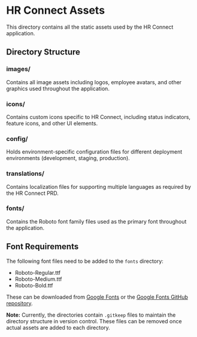 # HR Connect Assets

This directory contains all the static assets used by the HR Connect application.

## Directory Structure

### images/
Contains all image assets including logos, employee avatars, and other graphics used throughout the application.

### icons/
Contains custom icons specific to HR Connect, including status indicators, feature icons, and other UI elements.

### config/
Holds environment-specific configuration files for different deployment environments (development, staging, production).

### translations/
Contains localization files for supporting multiple languages as required by the HR Connect PRD.

### fonts/
Contains the Roboto font family files used as the primary font throughout the application.

## Font Requirements

The following font files need to be added to the `fonts` directory:

- Roboto-Regular.ttf
- Roboto-Medium.ttf
- Roboto-Bold.ttf

These can be downloaded from [Google Fonts](https://fonts.google.com/specimen/Roboto) or the [Google Fonts GitHub repository](https://github.com/google/fonts/tree/main/apache/roboto).

**Note:** Currently, the directories contain `.gitkeep` files to maintain the directory structure in version control. These files can be removed once actual assets are added to each directory. 